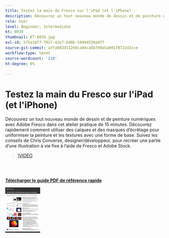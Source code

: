 ```yaml
---
title: Testez la main du Fresco sur l'iPad (et l'iPhone)
description: Découvrez un tout nouveau monde de dessin et de peinture numériques avec Adobe Fresco dans cet atelier pratique de 15 minutes
role: User
level: Beginner, Intermediate
kt: 8039
thumbnail: KT-8039.jpg
exl-id: 575a18f7-7927-42e7-bd0b-58994536a9f7
source-git-commit: a3fa682d11269ca94ca5b7d9a5a00178722d3cce
workflow-type: tm+mt
source-wordcount: '110'
ht-degree: 0%

---
```


# Testez la main du Fresco sur l&#39;iPad (et l&#39;iPhone)

Découvrez un tout nouveau monde de dessin et de peinture numériques avec Adobe Fresco dans cet atelier pratique de 15 minutes. Découvrez rapidement comment utiliser des calques et des masques d’écrêtage pour uniformiser la peinture et les textures avec une forme de base. Suivez les conseils de Chris Converse, designer/développeur, pour recréer une partie d’une illustration à vie fixe à l’aide de Fresco et Adobe Stock.

>[!VIDEO](https://video.tv.adobe.com/v/333804?hidetitle=true)

<br> 

[**Télécharger le guide PDF de référence rapide**](../quick-reference/Frescoworkshop.pdf)

[![Image de la première page du guide de référence rapide](assets/FrescoworkshopPage1.png)](../quick-reference/Frescoworkshop.pdf)